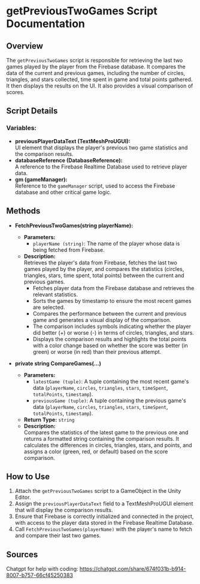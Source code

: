 # getPreviousTwoGames Script Documentation

## Overview
The `getPreviousTwoGames` script is responsible for retrieving the last two games played by the player from the Firebase database. It compares the data of the current and previous games, including the number of circles, triangles, and stars collected, time spent in game and total points gathered. It then displays the results on the UI. It also provides a visual comparison of scores.

## Script Details

### **Variables:**
- **previousPlayerDataText (TextMeshProUGUI):**  
  UI element that displays the player's previous two game statistics and the comparison results.
- **databaseReference (DatabaseReference):**  
  A reference to the Firebase Realtime Database used to retrieve player data.
- **gm (gameManager):**  
  Reference to the `gameManager` script, used to access the Firebase database and other critical game logic.

## **Methods**
- **FetchPreviousTwoGames(string playerName):**  
  - **Parameters:**  
    - `playerName (string)`: The name of the player whose data is being fetched from Firebase.
  - **Description:**  
    Retrieves the player's data from Firebase, fetches the last two games played by the player, and compares the statistics (circles, triangles, stars, time spent, total points) between the current and previous games.
    - Fetches player data from the Firebase database and retrieves the relevant statistics.
    - Sorts the games by timestamp to ensure the most recent games are selected.
    - Compares the performance between the current and previous game and generates a visual display of the comparison.
    - The comparison includes symbols indicating whether the player did better (+) or worse (-) in terms of circles, triangles, and stars.
    - Displays the comparison results and highlights the total points with a color change based on whether the score was better (in green) or worse (in red) than their previous attempt.
  
- **private string CompareGames(...)**  
  - **Parameters:**  
    - `latestGame (tuple)`: A tuple containing the most recent game's data (`playerName`, `circles`, `triangles`, `stars`, `timeSpent`, `totalPoints`, `timestamp`).
    - `previousGame (tuple)`: A tuple containing the previous game's data (`playerName`, `circles`, `triangles`, `stars`, `timeSpent`, `totalPoints`, `timestamp`).
  - **Return Type:** `string`
  - **Description:**  
    Compares the statistics of the latest game to the previous one and returns a formatted string containing the comparison results. It calculates the differences in circles, triangles, stars, and points, and assigns a color (green, red, or default) based on the score comparison.

## How to Use
1. Attach the `getPreviousTwoGames` script to a GameObject in the Unity Editor.
2. Assign the `previousPlayerDataText` field to a TextMeshProUGUI element that will display the comparison results.
3. Ensure that Firebase is correctly initialized and connected in the project, with access to the player data stored in the Firebase Realtime Database.
4. Call `FetchPreviousTwoGames(playerName)` with the player's name to fetch and compare their last two games.
  
## Sources
Chatgpt for help with coding: https://chatgpt.com/share/674f031b-b914-8007-b757-66cf45250383

